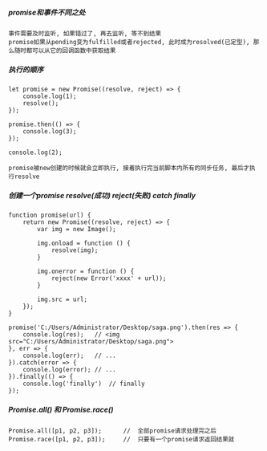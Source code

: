 ##### promise和事件不同之处
    事件需要及时监听, 如果错过了, 再去监听, 等不到结果
    promise如果从pending变为fulfilled或者rejected, 此时成为resolved(已定型), 那么随时都可以从它的回调函数中获取结果
    
##### 执行的顺序
    let promise = new Promise((resolve, reject) => {
        console.log(1);
        resolve();
    });
    
    promise.then(() => {
        console.log(3);
    });
    
    console.log(2);
    
    promise被new创建的时候就会立即执行, 接着执行完当前脚本内所有的同步任务, 最后才执行resolve
    
##### 创建一个promise   resolve(成功) reject(失败) catch finally
    function promise(url) {
        return new Promise((resolve, reject) => {
            var img = new Image();

            img.onload = function () {
                resolve(img);
            }

            img.onerror = function () {
                reject(new Error('xxxx' + url));
            }

            img.src = url;
        });
    }
    
    promise('C:/Users/Administrator/Desktop/saga.png').then(res => {
        console.log(res);   // <img src="C:/Users/Administrator/Desktop/saga.png">
    }, err => {
        console.log(err);   // ...
    }).catch(error => {
        console.log(error); // ...
    }).finally(() => {
        console.log('finally')  // finally
    });
    
##### Promise.all()  和 Promise.race()
    Promise.all([p1, p2, p3]);      //  全部promise请求处理完之后
    Promise.race([p1, p2, p3]);     //  只要有一个promise请求返回结果就
